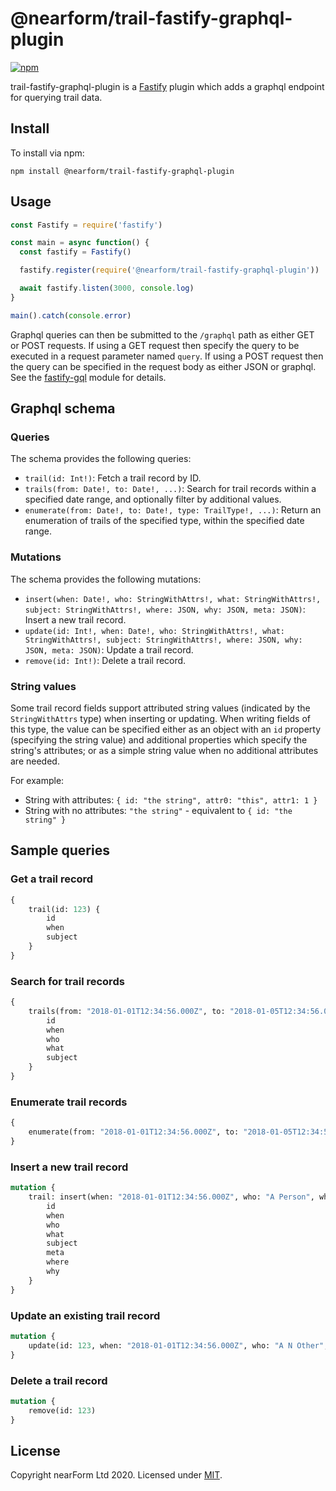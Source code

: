 # @nearform/trail-fastify-graphql-plugin

[![npm][npm-badge]][npm-url]

trail-fastify-graphql-plugin is a [Fastify][fastify] plugin which adds a graphql endpoint for querying trail data.

## Install

To install via npm:

```
npm install @nearform/trail-fastify-graphql-plugin
```

## Usage

```javascript
const Fastify = require('fastify')

const main = async function() {
  const fastify = Fastify()

  fastify.register(require('@nearform/trail-fastify-graphql-plugin'))

  await fastify.listen(3000, console.log)
}

main().catch(console.error)
```

Graphql queries can then be submitted to the `/graphql` path as either GET or POST requests. If using a GET request then specify the query to be executed in a request parameter named `query`. If using a POST request then the query can be specified in the request body as either JSON or graphql. See the [fastify-gql][fastify-gql] module for details.

## Graphql schema

### Queries

The schema provides the following queries:

* `trail(id: Int!)`: Fetch a trail record by ID.
* `trails(from: Date!, to: Date!, ...)`: Search for trail records within a specified date range, and optionally filter by additional values.
* `enumerate(from: Date!, to: Date!, type: TrailType!, ...)`: Return an enumeration of trails of the specified type, within the specified date range.

### Mutations

The schema provides the following mutations:

* `insert(when: Date!, who: StringWithAttrs!, what: StringWithAttrs!, subject: StringWithAttrs!, where: JSON, why: JSON, meta: JSON)`: Insert a new trail record.
* `update(id: Int!, when: Date!, who: StringWithAttrs!, what: StringWithAttrs!, subject: StringWithAttrs!, where: JSON, why: JSON, meta: JSON)`: Update a trail record.
* `remove(id: Int!)`: Delete a trail record.

### String values

Some trail record fields support attributed string values (indicated by the `StringWithAttrs` type) when inserting or updating. When writing fields of this type, the value can be specified either as an object with an `id` property (specifying the string value) and additional properties which specify the string's attributes; or as a simple string value when no additional attributes are needed.

For example:

* String with attributes: `{ id: "the string", attr0: "this", attr1: 1 }`
* String with no attributes: `"the string"` - equivalent to `{ id: "the string" }`

## Sample queries

### Get a trail record

```graphql
{
    trail(id: 123) {
        id
        when
        subject
    }
}
```

### Search for trail records

```graphql
{
    trails(from: "2018-01-01T12:34:56.000Z", to: "2018-01-05T12:34:56.000Z") {
        id
        when
        who
        what
        subject
    }
}
```

### Enumerate trail records

```graphql
{
    enumerate(from: "2018-01-01T12:34:56.000Z", to: "2018-01-05T12:34:56.000Z", type: WHO)
}
```

### Insert a new trail record

```graphql
mutation {
    trail: insert(when: "2018-01-01T12:34:56.000Z", who: "A Person", what: "A thing", subject: "Substance") {
        id
        when
        who
        what
        subject
        meta
        where
        why
    }
}
```

### Update an existing trail record

```graphql
mutation {
    update(id: 123, when: "2018-01-01T12:34:56.000Z", who: "A N Other", what: "Something else", subject: "Object")
}
```

### Delete a trail record

```graphql
mutation {
    remove(id: 123)
}
```

## License

Copyright nearForm Ltd 2020. Licensed under [MIT][license].

[npm-url]: https://npmjs.org/package/@nearform/trail-fastify-plugin
[npm-badge]: https://img.shields.io/npm/v/@nearform/trail-fastify-plugin.svg
[fastify]: https://www.fastify.io/
[fastify-gql]: https://github.com/mcollina/fastify-gql
[license]: ./LICENSE.md
